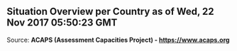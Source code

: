 ## Situation Overview per Country as of Wed, 22 Nov 2017 05:50:23 GMT

Source: **ACAPS (Assessment Capacities Project) - https://www.acaps.org**